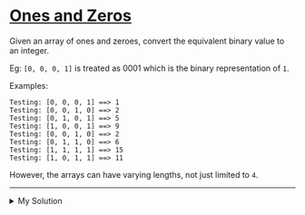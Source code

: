 # [Ones and Zeros](https://www.codewars.com/kata/578553c3a1b8d5c40300037c)

Given an array of ones and zeroes, convert the equivalent binary value to an integer.

Eg: `[0, 0, 0, 1]` is treated as 0001 which is the binary representation of `1`.

Examples:

```
Testing: [0, 0, 0, 1] ==> 1
Testing: [0, 0, 1, 0] ==> 2
Testing: [0, 1, 0, 1] ==> 5
Testing: [1, 0, 0, 1] ==> 9
Testing: [0, 0, 1, 0] ==> 2
Testing: [0, 1, 1, 0] ==> 6
Testing: [1, 1, 1, 1] ==> 15
Testing: [1, 0, 1, 1] ==> 11
```

However, the arrays can have varying lengths, not just limited to `4`.

---

<details><summary>My Solution</summary>

```js
const binaryArrayToNumber = arr => {
  // Convert the binary array to a decimal number using parseInt with base 2
  return parseInt(arr.join(''), 2)
}
```

</details>
